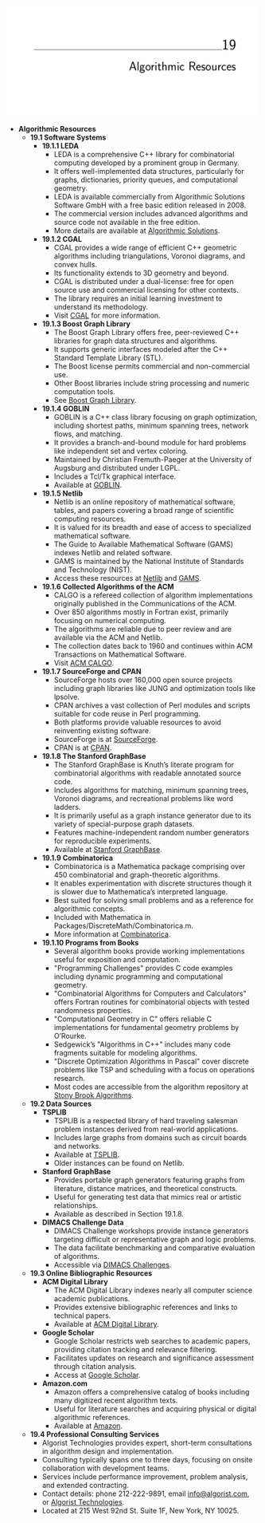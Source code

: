 ![ADM-ch19-resources-algos](ADM-ch19-resources-algos.best.png)

- **Algorithmic Resources**
  - **19.1 Software Systems**
    - **19.1.1 LEDA**
      - LEDA is a comprehensive C++ library for combinatorial computing developed by a prominent group in Germany.  
      - It offers well-implemented data structures, particularly for graphs, dictionaries, priority queues, and computational geometry.  
      - LEDA is available commercially from Algorithmic Solutions Software GmbH with a free basic edition released in 2008.  
      - The commercial version includes advanced algorithms and source code not available in the free edition.  
      - More details are available at [Algorithmic Solutions](http://www.algorithmic-solutions.com/).
    - **19.1.2 CGAL**
      - CGAL provides a wide range of efficient C++ geometric algorithms including triangulations, Voronoi diagrams, and convex hulls.  
      - Its functionality extends to 3D geometry and beyond.  
      - CGAL is distributed under a dual-license: free for open source use and commercial licensing for other contexts.  
      - The library requires an initial learning investment to understand its methodology.  
      - Visit [CGAL](http://www.cgal.org) for more information.
    - **19.1.3 Boost Graph Library**
      - The Boost Graph Library offers free, peer-reviewed C++ libraries for graph data structures and algorithms.  
      - It supports generic interfaces modeled after the C++ Standard Template Library (STL).  
      - The Boost license permits commercial and non-commercial use.  
      - Other Boost libraries include string processing and numeric computation tools.  
      - See [Boost Graph Library](http://www.boost.org/libs/graph/doc).
    - **19.1.4 GOBLIN**
      - GOBLIN is a C++ class library focusing on graph optimization, including shortest paths, minimum spanning trees, network flows, and matching.  
      - It provides a branch-and-bound module for hard problems like independent set and vertex coloring.  
      - Maintained by Christian Fremuth-Paeger at the University of Augsburg and distributed under LGPL.  
      - Includes a Tcl/Tk graphical interface.  
      - Available at [GOBLIN](http://www.math.uni-augsburg.de/~fremuth/goblin.html).
    - **19.1.5 Netlib**
      - Netlib is an online repository of mathematical software, tables, and papers covering a broad range of scientific computing resources.  
      - It is valued for its breadth and ease of access to specialized mathematical software.  
      - The Guide to Available Mathematical Software (GAMS) indexes Netlib and related software.  
      - GAMS is maintained by the National Institute of Standards and Technology (NIST).  
      - Access these resources at [Netlib](http://www.netlib.org) and [GAMS](http://gams.nist.gov).
    - **19.1.6 Collected Algorithms of the ACM**
      - CALGO is a refereed collection of algorithm implementations originally published in the Communications of the ACM.  
      - Over 850 algorithms mostly in Fortran exist, primarily focusing on numerical computing.  
      - The algorithms are reliable due to peer review and are available via the ACM and Netlib.  
      - The collection dates back to 1960 and continues within ACM Transactions on Mathematical Software.  
      - Visit [ACM CALGO](http://www.acm.org/calgo).
    - **19.1.7 SourceForge and CPAN**
      - SourceForge hosts over 160,000 open source projects including graph libraries like JUNG and optimization tools like lpsolve.  
      - CPAN archives a vast collection of Perl modules and scripts suitable for code reuse in Perl programming.  
      - Both platforms provide valuable resources to avoid reinventing existing software.  
      - SourceForge is at [SourceForge](http://sourceforge.net/).  
      - CPAN is at [CPAN](http://www.cpan.org/).
    - **19.1.8 The Stanford GraphBase**
      - The Stanford GraphBase is Knuth’s literate program for combinatorial algorithms with readable annotated source code.  
      - Includes algorithms for matching, minimum spanning trees, Voronoi diagrams, and recreational problems like word ladders.  
      - It is primarily useful as a graph instance generator due to its variety of special-purpose graph datasets.  
      - Features machine-independent random number generators for reproducible experiments.  
      - Available at [Stanford GraphBase](http://www-cs-faculty.stanford.edu/~knuth/sgb.html).
    - **19.1.9 Combinatorica**
      - Combinatorica is a Mathematica package comprising over 450 combinatorial and graph-theoretic algorithms.  
      - It enables experimentation with discrete structures though it is slower due to Mathematica’s interpreted language.  
      - Best suited for solving small problems and as a reference for algorithmic concepts.  
      - Included with Mathematica in Packages/DiscreteMath/Combinatorica.m.  
      - More information at [Combinatorica](http://www.combinatorica.com).
    - **19.1.10 Programs from Books**
      - Several algorithm books provide working implementations useful for exposition and computation.  
      - "Programming Challenges" provides C code examples including dynamic programming and computational geometry.  
      - "Combinatorial Algorithms for Computers and Calculators" offers Fortran routines for combinatorial objects with tested randomness properties.  
      - "Computational Geometry in C" offers reliable C implementations for fundamental geometry problems by O’Rourke.  
      - Sedgewick’s "Algorithms in C++" includes many code fragments suitable for modeling algorithms.  
      - "Discrete Optimization Algorithms in Pascal" cover discrete problems like TSP and scheduling with a focus on operations research.  
      - Most codes are accessible from the algorithm repository at [Stony Brook Algorithms](http://www.cs.sunysb.edu/~algorith).
  - **19.2 Data Sources**
    - **TSPLIB**
      - TSPLIB is a respected library of hard traveling salesman problem instances derived from real-world applications.  
      - Includes large graphs from domains such as circuit boards and networks.  
      - Available at [TSPLIB](http://www.iwr.uni-heidelberg.de/groups/comopt/software/TSPLIB95/).  
      - Older instances can be found on Netlib.
    - **Stanford GraphBase**
      - Provides portable graph generators featuring graphs from literature, distance matrices, and theoretical constructs.  
      - Useful for generating test data that mimics real or artistic relationships.  
      - Available as described in Section 19.1.8.
    - **DIMACS Challenge Data**
      - DIMACS Challenge workshops provide instance generators targeting difficult or representative graph and logic problems.  
      - The data facilitate benchmarking and comparative evaluation of algorithms.  
      - Accessible via [DIMACS Challenges](http://dimacs.rutgers.edu/Challenges).
  - **19.3 Online Bibliographic Resources**
    - **ACM Digital Library**
      - The ACM Digital Library indexes nearly all computer science academic publications.  
      - Provides extensive bibliographic references and links to technical papers.  
      - Available at [ACM Digital Library](http://portal.acm.org/).
    - **Google Scholar**
      - Google Scholar restricts web searches to academic papers, providing citation tracking and relevance filtering.  
      - Facilitates updates on research and significance assessment through citation analysis.  
      - Access at [Google Scholar](http://scholar.google.com/).
    - **Amazon.com**
      - Amazon offers a comprehensive catalog of books including many digitized recent algorithm texts.  
      - Useful for literature searches and acquiring physical or digital algorithmic references.  
      - Available at [Amazon](http://www.amazon.com).
  - **19.4 Professional Consulting Services**
    - Algorist Technologies provides expert, short-term consultations in algorithm design and implementation.  
    - Consulting typically spans one to three days, focusing on onsite collaboration with development teams.  
    - Services include performance improvement, problem analysis, and extended contracting.  
    - Contact details: phone 212-222-9891, email info@algorist.com, or [Algorist Technologies](http://www.algorist.com).  
    - Located at 215 West 92nd St. Suite 1F, New York, NY 10025.
